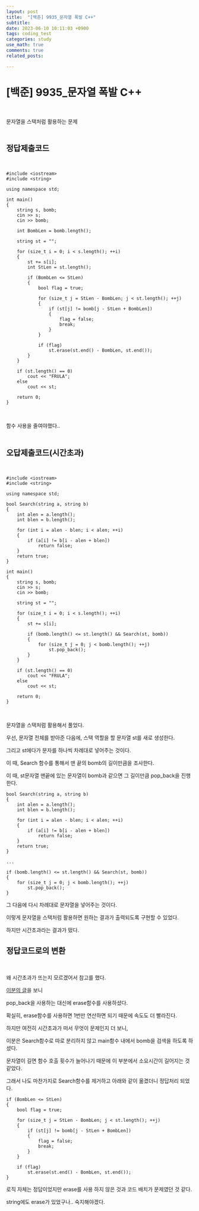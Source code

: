 ```yaml
---
layout: post
title:  "[백준] 9935_문자열 폭발 C++"
subtitle:   
date: 2023-06-10 10:11:03 +0900
tags: coding_test
categories: study
use_math: true
comments: true
related_posts:

---
```


# [백준] 9935_문자열 폭발 C++<br/>
<br/>

문자열을 스택처럼 활용하는 문제<br/>
<br/>

## 정답제출코드<br/>
<br/>

```
#include <iostream>
#include <string>

using namespace std;

int main()
{
    string s, bomb;
    cin >> s;
    cin >> bomb;

    int BombLen = bomb.length();

    string st = "";

    for (size_t i = 0; i < s.length(); ++i)
    {
        st += s[i];
        int StLen = st.length();

        if (BombLen <= StLen)
        {
            bool flag = true;

            for (size_t j = StLen - BombLen; j < st.length(); ++j)
            {
                if (st[j] != bomb[j - StLen + BombLen])
                {
                    flag = false;
                    break;
                }
            }

            if (flag)
                st.erase(st.end() - BombLen, st.end());
        }
    }

    if (st.length() == 0)
        cout << "FRULA";
    else
        cout << st;

    return 0;
}
```

<br/>

함수 사용을 줄여야했다..<br/>
<br/>

## 오답제출코드(시간초과)<br/>
<br/>

```
#include <iostream>
#include <string>

using namespace std;

bool Search(string a, string b)
{
    int alen = a.length();
    int blen = b.length();
    
    for (int i = alen - blen; i < alen; ++i)
    {
        if (a[i] != b[i - alen + blen])
            return false;
    }
    return true;
}

int main()
{
    string s, bomb;
    cin >> s;
    cin >> bomb;

    string st = "";

    for (size_t i = 0; i < s.length(); ++i)
    {
        st += s[i];

        if (bomb.length() <= st.length() && Search(st, bomb))
        {
            for (size_t j = 0; j < bomb.length(); ++j)
                st.pop_back();  
        }
    }

    if (st.length() == 0)
        cout << "FRULA";
    else
        cout << st;

    return 0;
}
```
<br/>

문자열을 스택처럼 활용해서 풀었다.<br/>

우선, 문자열 전체를 받아준 다음에, 스택 역할을 할 문자열 st를 새로 생성한다.<br/>

그리고 st에다가 문자를 하나씩 차례대로 넣어주는 것이다.<br/>

이 때, Search 함수를 통해서 맨 끝의 bomb의 길이만큼을 조사한다.<br/>

이 때, st문자열 맨끝에 있는 문자열이 bomb과 같으면 그 길이만큼 pop_back을 진행한다.<br/>

```
bool Search(string a, string b)
{
    int alen = a.length();
    int blen = b.length();
    
    for (int i = alen - blen; i < alen; ++i)
    {
        if (a[i] != b[i - alen + blen])
            return false;
    }
    return true;
}

...

if (bomb.length() <= st.length() && Search(st, bomb))
{
    for (size_t j = 0; j < bomb.length(); ++j)
        st.pop_back();  
}

```

그 다음에 다시 차례대로 문자열을 넣어주는 것이다.<br/>

이렇게 문자열을 스택처럼 활용하면 원하는 결과가 출력되도록 구현할 수 있었다.<br/>

하지만 시간초과라는 결과가 떴다.<br/>

## 정답코드로의 변환<br/>
<br/>

왜 시간초과가 뜨는지 모르겠어서 참고를 했다.<br/>

[이분의 글](https://hagisilecoding.tistory.com/127)을 보니 <br/>

pop_back을 사용하는 대신에 erase함수를 사용하셨다.<br/>

확실히, erase함수를 사용하면 1번만 연산하면 되기 때문에 속도도 더 빨라진다.<br/>

하지만 여전히 시간초과가 떠서 무엇이 문제인지 더 보니,<br/>

이분은 Search함수로 따로 분리하지 않고 main함수 내에서 bomb을 검색을 하도록 하셨다.<br/>

문자열이 길면 함수 호출 횟수가 늘어나기 때문에 이 부분에서 소요시간이 길어지는 것 같았다.<br/>

그래서 나도 마찬가지로 Search함수를 제거하고 아래와 같이 옮겼더니 정답처리 되었다.<br/>

```
if (BombLen <= StLen)
{
    bool flag = true;

    for (size_t j = StLen - BombLen; j < st.length(); ++j)
    {
        if (st[j] != bomb[j - StLen + BombLen])
        {
            flag = false;
            break;
        }
    }

    if (flag)
        st.erase(st.end() - BombLen, st.end());
}
```

로직 자체는 정답이었지만 erase를 사용 하지 않은 것과 코드 배치가 문제였던 것 같다.<br/>

string에도 erase가 있었구나.. 숙지해야겠다.<br/>